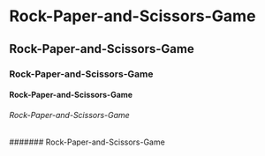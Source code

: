 # Rock-Paper-and-Scissors-Game
## Rock-Paper-and-Scissors-Game
### Rock-Paper-and-Scissors-Game
#### Rock-Paper-and-Scissors-Game
###### Rock-Paper-and-Scissors-Game
####### Rock-Paper-and-Scissors-Game

